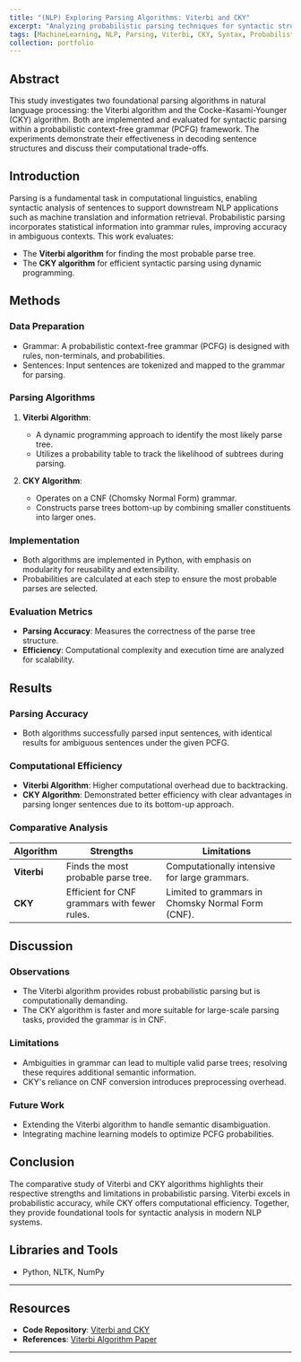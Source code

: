 ```yaml
---
title: "(NLP) Exploring Parsing Algorithms: Viterbi and CKY"
excerpt: "Analyzing probabilistic parsing techniques for syntactic structure recognition"
tags: [MachineLearning, NLP, Parsing, Viterbi, CKY, Syntax, ProbabilisticParsing]
collection: portfolio
---
```


## Abstract

This study investigates two foundational parsing algorithms in natural language processing: the Viterbi algorithm and the Cocke-Kasami-Younger (CKY) algorithm. Both are implemented and evaluated for syntactic parsing within a probabilistic context-free grammar (PCFG) framework. The experiments demonstrate their effectiveness in decoding sentence structures and discuss their computational trade-offs.

## Introduction

Parsing is a fundamental task in computational linguistics, enabling syntactic analysis of sentences to support downstream NLP applications such as machine translation and information retrieval. Probabilistic parsing incorporates statistical information into grammar rules, improving accuracy in ambiguous contexts. This work evaluates:
- The **Viterbi algorithm** for finding the most probable parse tree.
- The **CKY algorithm** for efficient syntactic parsing using dynamic programming.

## Methods

### Data Preparation
- Grammar: A probabilistic context-free grammar (PCFG) is designed with rules, non-terminals, and probabilities.
- Sentences: Input sentences are tokenized and mapped to the grammar for parsing.

### Parsing Algorithms
1. **Viterbi Algorithm**:
   - A dynamic programming approach to identify the most likely parse tree.
   - Utilizes a probability table to track the likelihood of subtrees during parsing.

2. **CKY Algorithm**:
   - Operates on a CNF (Chomsky Normal Form) grammar.
   - Constructs parse trees bottom-up by combining smaller constituents into larger ones.

### Implementation
- Both algorithms are implemented in Python, with emphasis on modularity for reusability and extensibility.
- Probabilities are calculated at each step to ensure the most probable parses are selected.

### Evaluation Metrics
- **Parsing Accuracy**: Measures the correctness of the parse tree structure.
- **Efficiency**: Computational complexity and execution time are analyzed for scalability.

## Results

### Parsing Accuracy
- Both algorithms successfully parsed input sentences, with identical results for ambiguous sentences under the given PCFG.

### Computational Efficiency
- **Viterbi Algorithm**: Higher computational overhead due to backtracking.
- **CKY Algorithm**: Demonstrated better efficiency with clear advantages in parsing longer sentences due to its bottom-up approach.

### Comparative Analysis

| **Algorithm**   | **Strengths**                                   | **Limitations**                                       |
|------------------|------------------------------------------------|------------------------------------------------------|
| **Viterbi**      | Finds the most probable parse tree.            | Computationally intensive for large grammars.        |
| **CKY**          | Efficient for CNF grammars with fewer rules.   | Limited to grammars in Chomsky Normal Form (CNF).    |

## Discussion

### Observations
- The Viterbi algorithm provides robust probabilistic parsing but is computationally demanding.
- The CKY algorithm is faster and more suitable for large-scale parsing tasks, provided the grammar is in CNF.

### Limitations
- Ambiguities in grammar can lead to multiple valid parse trees; resolving these requires additional semantic information.
- CKY's reliance on CNF conversion introduces preprocessing overhead.

### Future Work
- Extending the Viterbi algorithm to handle semantic disambiguation.
- Integrating machine learning models to optimize PCFG probabilities.

## Conclusion

The comparative study of Viterbi and CKY algorithms highlights their respective strengths and limitations in probabilistic parsing. Viterbi excels in probabilistic accuracy, while CKY offers computational efficiency. Together, they provide foundational tools for syntactic analysis in modern NLP systems.

## Libraries and Tools
- Python, NLTK, NumPy

---
## Resources
- **Code Repository**: [Viterbi and CKY](https://github.com/RiccardoCampanella/Natural_Language_Processing/blob/main/VIterbi_CKY.ipynb)
- **References**: [Viterbi Algorithm Paper](https://www2.isye.gatech.edu/~yxie77/ece587/viterbi_algorithm.pdf)
---
